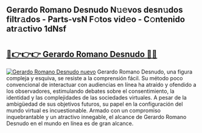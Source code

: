 ## Gerardo Romano Desnudo N𝚞𝚎vos desn𝚞dos filtr𝚊dos - Parts-vsN F𝚘tos vid𝚎o - C𝚘ntenido atr𝚊ctivo 1dNsf

# <h2><a href="http://mbapyb.tromn.icu/?c=Gerardo+Romano+Desnudo">🔗👉👉👉 Gerardo Romano Desnudo 🔗🔗</a></h2>

[![Gerardo Romano Desnudo nuevo](https://i.imgur.com/pEAQMta.gif)](http://mbapyb.tromn.icu/?c=Gerardo+Romano+Desnudo)
Gerardo Romano Desnudo, una figura compleja y esquiva, se resiste a la comprensión fácil. Su método poco convencional de interactuar con audiencias en línea ha atraído y ofendido a los observadores, estimulando debates sobre el consentimiento, la identidad y las complejidades de las sociedades virtuales. A pesar de la ambigüedad de sus objetivos futuros, su papel en la configuración del mundo virtual es incuestionable. Armado con un compromiso inquebrantable y un atractivo innegable, el alcance de Gerardo Romano Desnudo en el mundo en línea es de gran alcance.
